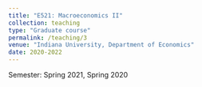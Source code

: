 ```yaml
---
title: "E521: Macroeconomics II"
collection: teaching
type: "Graduate course"
permalink: /teaching/3
venue: "Indiana University, Department of Economics"
date: 2020-2022
---
```


Semester: Spring 2021, Spring 2020
